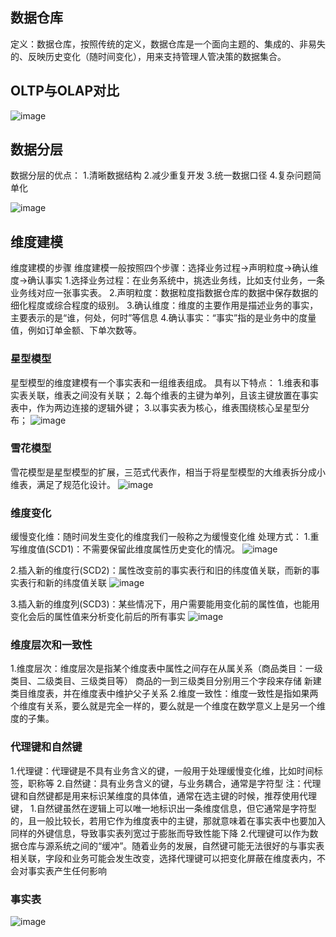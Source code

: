## 数据仓库
定义：数据仓库，按照传统的定义，数据仓库是一个面向主题的、集成的、非易失的、反映历史变化（随时间变化），用来支持管理人管决策的数据集合。
## OLTP与OLAP对比
![image](https://user-images.githubusercontent.com/44181286/131643758-ecf3eecc-a4ab-4950-ae75-5ff0eb7ddbbf.png)

## 数据分层
数据分层的优点：
1.清晰数据结构
2.减少重复开发
3.统一数据口径
4.复杂问题简单化

![image](https://user-images.githubusercontent.com/44181286/131644123-af0af96a-3904-4130-a7a2-81058852b527.png)

## 维度建模
维度建模的步骤
维度建模一般按照四个步骤：选择业务过程->声明粒度->确认维度->确认事实
1.选择业务过程：在业务系统中，挑选业务线，比如支付业务，一条业务线对应一张事实表。
2.声明粒度：数据粒度指数据仓库的数据中保存数据的细化程度或综合程度的级别。
3.确认维度：维度的主要作用是描述业务的事实，主要表示的是“谁，何处，何时”等信息
4.确认事实：“事实”指的是业务中的度量值，例如订单金额、下单次数等。

### 星型模型
星型模型的维度建模有一个事实表和一组维表组成。
具有以下特点：
1.维表和事实表关联，维表之间没有关联；
2.每个维表的主键为单列，且该主键放置在事实表中，作为两边连接的逻辑外键；
3.以事实表为核心，维表围绕核心呈星型分布；
![image](https://user-images.githubusercontent.com/44181286/131644637-f4767438-ab60-4dda-bb91-80445baa3bff.png)


### 雪花模型
雪花模型是星型模型的扩展，三范式代表作，相当于将星型模型的大维表拆分成小维表，满足了规范化设计。
![image](https://user-images.githubusercontent.com/44181286/131644697-d9c8444f-c2c6-48c0-adfd-8a20c3320d7f.png)


### 维度变化
缓慢变化维：随时间发生变化的维度我们一般称之为缓慢变化维
处理方式：
1.重写维度值(SCD1)：不需要保留此维度属性历史变化的情况。
![image](https://user-images.githubusercontent.com/44181286/131644995-1e467234-2396-4ec1-9e82-7d0a89c6fbd3.png)

2.插入新的维度行(SCD2)：属性改变前的事实表行和旧的纬度值关联，而新的事实表行和新的纬度值关联
![image](https://user-images.githubusercontent.com/44181286/131645081-33c2aeb6-baa0-4805-8180-7d7a686382dc.png)

3.插入新的维度列(SCD3)：某些情况下，用户需要能用变化前的属性值，也能用变化会后的属性值来分析变化前后的所有事实
![image](https://user-images.githubusercontent.com/44181286/131645156-c5fbe7bd-c041-4ef1-8570-58cc944d582e.png)

### 维度层次和一致性
1.维度层次：维度层次是指某个维度表中属性之间存在从属关系（商品类目：一级类目、二级类目、三级类目等）
          商品的一到三级类目分别用三个字段来存储
          新建类目维度表，并在维度表中维护父子关系
2.维度一致性：维度一致性是指如果两个维度有关系，要么就是完全一样的，要么就是一个维度在数学意义上是另一个维度的子集。



### 代理键和自然键
1.代理键：代理键是不具有业务含义的键，一般用于处理缓慢变化维，比如时间标签，职称等
2.自然键：具有业务含义的键，与业务耦合，通常是字符型
注：代理键和自然键都是用来标识某维度的具体值，通常在选主键的时候，推荐使用代理键，
1.自然键虽然在逻辑上可以唯一地标识出一条维度信息，但它通常是字符型的，且一般比较长，若用它作为维度表中的主键，那就意味着在事实表中也要加入同样的外键信息，导致事实表列宽过于膨胀而导致性能下降
2.代理键可以作为数据仓库与源系统之间的“缓冲”。随着业务的发展，自然键可能无法很好的与事实表相关联，字段和业务可能会发生改变，选择代理键可以把变化屏蔽在维度表内，不会对事实表产生任何影响

### 事实表
![image](https://user-images.githubusercontent.com/44181286/131645710-fa6be554-ff09-45cb-8ff3-0effdba53965.png)


